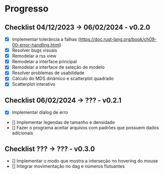 # Progresso
## Checklist 04/12/2023 -> 06/02/2024 - v0.2.0
- [x] Implementar tolerância a falhas (https://doc.rust-lang.org/book/ch09-00-error-handling.html)
- [x] Resolver bugs visuais
- [x] Remodelar a rss view
- [x] Remodelar a interface principal
- [x] Remodelar a interface de seleção de modelo
- [x] Resolver problemas de usabilidade
- [x] Cálculo do MDS dinâmico e scatterplot quadrado
- [x] Scatterplot interativo

## Checklist 06/02/2024 -> ??? - v0.2.1
- [x] Implementar dialog de erro
- [] Implementar legendas de tamanho e densidade
- [] Fazer o programa aceitar arquivos com padrões que possuem dados adicionais

## Checklist ??? -> ??? - v0.3.0
- [] Implementar o modo que mostra a interseção no hovering do mouse
- [] Integrar movimentação no dag e números flutuantes